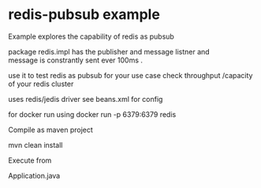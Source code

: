# redis-pubsub example

Example explores the capability of redis as pubsub

package redis.impl has the publisher and message listner and  
message is constrantly sent ever 100ms . 

use it to test redis as pubsub for your use case
check throughput /capacity of your redis cluster 

uses redis/jedis driver see beans.xml for config 

for docker run using
docker run -p 6379:6379 redis


Compile as maven project 

mvn clean install 

Execute from

Application.java

